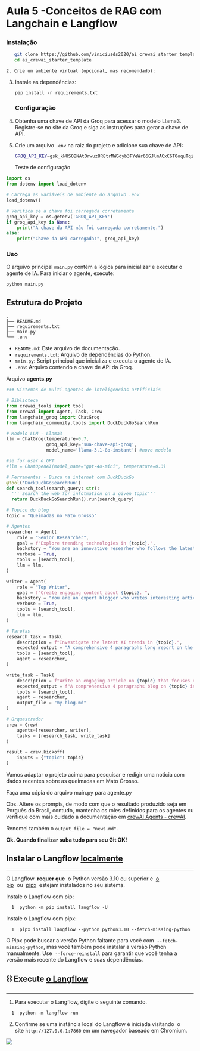 # Aula 5 -Conceitos de RAG com Langchain e Langflow
### Instalação
```bash
   git clone https://github.com/viniciusds2020/ai_crewai_starter_template.git
   cd ai_crewai_starter_template
   ```
   
    2. Crie um ambiente virtual (opcional, mas recomendado):

3. Instale as dependências:
   
   ```shell
   pip install -r requirements.txt
   ```
   ### Configuração

1. Obtenha uma chave de API da Groq para acessar o modelo Llama3. Registre-se no site da Groq e siga as instruções para gerar a chave de API.

2. Crie um arquivo `.env` na raiz do projeto e adicione sua chave de API:
   
   ```bash
   GROQ_API_KEY=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
   ```
   Teste de configuração 

```python
import os
from dotenv import load_dotenv

# Carrega as variáveis de ambiente do arquivo .env
load_dotenv()

# Verifica se a chave foi carregada corretamente
groq_api_key = os.getenv('GROQ_API_KEY')
if groq_api_key is None:
    print("A chave da API não foi carregada corretamente.")
else:
    print("Chave da API carregada:", groq_api_key)
```

### Uso

O arquivo principal `main.py` contém a lógica para inicializar e executar o agente de IA. Para iniciar o agente, execute:

```shell
python main.py
```
## Estrutura do Projeto

```
.
├── README.md
├── requirements.txt
├── main.py
└── .env
```

- `README.md`: Este arquivo de documentação.
- `requirements.txt`: Arquivo de dependências do Python.
- `main.py`: Script principal que inicializa e executa o agente de IA.
- `.env`: Arquivo contendo a chave de API da Groq.

Arquivo **agents.py**

```python
### Sistemas de multi-agentes de inteligencias artificiais

# Biblioteca 
from crewai_tools import tool
from crewai import Agent, Task, Crew
from langchain_groq import ChatGroq
from langchain_community.tools import DuckDuckGoSearchRun

# Modelo LLM - Llama3 
llm = ChatGroq(temperature=0.7,
               groq_api_key='sua-chave-api-groq',
               model_name='llama-3.1-8b-instant') #novo modelo

#se for usar o GPT
#llm = ChatOpenAI(model_name="gpt-4o-mini", temperature=0.3)

# Ferramentas - Busca na internet com DuckDuckGo
@tool('DuckDuckGoSearchRun')
def search_tool(search_query: str):
  ''' Search the web for infotmation on a given topic'''
  return DuckDuckGoSearchRun().run(search_query)

# Topico do blog
topic = "Queimadas no Mato Grosso"

# Agentes
researcher = Agent(
    role = "Senior Researcher",
    goal = f"Explore trending technologies in {topic}.",
    backstory = "You are an innovative researher who follows the latest technology",
    verbose = True,
    tools = [search_tool],
    llm = llm,
)

writer = Agent(
    role = "Top Writer",
    goal = f"Create engaging content about {topic}. ",
    backstory = "You are an expert blogger who writes interesting articles.",
    verbose = True,
    tools = [search_tool],
    llm = llm,
)

# Tarefas
research_task = Task(
    description = f"Investigate the latest AI trends in {topic}.",
    expected_output = "A comprehensive 4 paragraphs long report on the latest AI trends.",
    tools = [search_tool],
    agent = researcher,
)

write_task = Task(
    description = f"Write an engaging article on {topic} that focuses on the latest trends.",
    expected_output = f"A comprehensive 4 paragraphs blog on {topic} in markdown format.",
    tools = [search_tool],
    agent = researcher,
    output_file = "my-blog.md"
)

# Orquestrador
crew = Crew(
    agents=[researcher, writer],
    tasks = [research_task, write_task]
)

result = crew.kickoff(
    inputs = {"topic": topic}
)
```

Vamos adaptar o projeto acima para pesquisar e redigir uma notícia com dados recentes sobre as queimadas em Mato Grosso.

Faça uma cópia do arquivo main.py para agente.py

Obs. Altere os prompts, de modo com que o resultado produzido seja em Porguês do Brasil, contudo, mantenha os roles definidos para os agentes ou verifique com mais cuidado a documentação em [crewAI Agents - crewAI](https://docs.crewai.com/core-concepts/Agents/#creating-an-agent).

Renomei também o `output_file = "news.md"`.

**Ok. Quando finalizar suba tudo para seu Git OK!**

## **Instalar o Langflow** [localmente](https://docs.langflow.org/getting-started-installation#ef364ee864c545649d248113ad7d3038 "Link direto para ef364ee864c545649d248113ad7d3038")

---


O Langflow  **requer que**  o Python versão 3.10 ou superior e  [o pip](https://pypi.org/project/pip/)  ou  [pipx](https://pipx.pypa.io/stable/installation/)  estejam instalados no seu sistema.

Instale o Langflow com pip:

`   1  python -m pip install langflow -U            `

Instale o Langflow com pipx:

`   1  pipx install langflow --python python3.10 --fetch-missing-python            `

O Pipx pode buscar a versão Python faltante para você com  `--fetch-missing-python`, mas você também pode instalar a versão Python manualmente. Use  `--force-reinstall` para garantir que você tenha a versão mais recente do Langflow e suas dependências.

## ⛓️ Execute [o Langflow](https://docs.langflow.org/getting-started-installation#d318c4d486b74f5383c45b4f6859dcaa "Link direto para ⛓️ Executar Langflow")

---

1. Para executar o Langflow, digite o seguinte comando.

`   1  python -m langflow run            `

2. Confirme se uma instância local do Langflow é iniciada visitando  o site `http://127.0.0.1:7860` em um navegador baseado em Chromium.

![](https://docs.langflow.org/assets/images/221680153-422d15086b005089f39efee126ea17d1.png)


